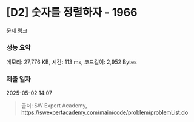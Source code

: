 # [D2] 숫자를 정렬하자 - 1966 

[문제 링크](https://swexpertacademy.com/main/code/problem/problemDetail.do?contestProbId=AV5PrmyKAWEDFAUq) 

### 성능 요약

메모리: 27,776 KB, 시간: 113 ms, 코드길이: 2,952 Bytes

### 제출 일자

2025-05-02 14:07



> 출처: SW Expert Academy, https://swexpertacademy.com/main/code/problem/problemList.do